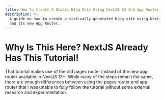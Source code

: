 ```yaml
---
title: How To Create A Static Blog Site Using NextJS 13 And App Router
description: >-
  A guide on how to create a statically-generated blog site using NextJS
  and its new App Router.
---
```


# Why Is This Here? NextJS Already Has This Tutorial!
That tutorial makes use of the old pages router instead of the
new app router available in NextJS 13+. While many of the 
steps remain the same, there are enough differences between using
the pages router and app router that I was unable to fully follow
the tutorial without some external research and experimentation.